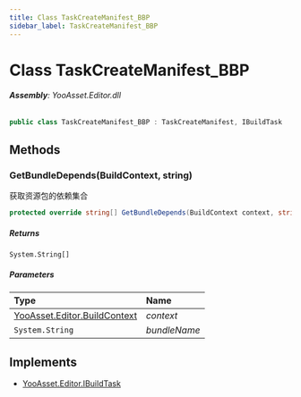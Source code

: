 ```yaml
---
title: Class TaskCreateManifest_BBP
sidebar_label: TaskCreateManifest_BBP
---
```

# Class TaskCreateManifest_BBP


###### **Assembly**: YooAsset.Editor.dll

```csharp title="Declaration"
public class TaskCreateManifest_BBP : TaskCreateManifest, IBuildTask
```
## Methods
### GetBundleDepends(BuildContext, string)
获取资源包的依赖集合

```csharp title="Declaration"
protected override string[] GetBundleDepends(BuildContext context, string bundleName)
```

##### Returns

`System.String[]`

##### Parameters

| Type | Name |
|:--- |:--- |
| [YooAsset.Editor.BuildContext](../YooAsset.Editor/BuildContext.md) | *context* |
| `System.String` | *bundleName* |


## Implements

* [YooAsset.Editor.IBuildTask](../YooAsset.Editor/IBuildTask.md)
